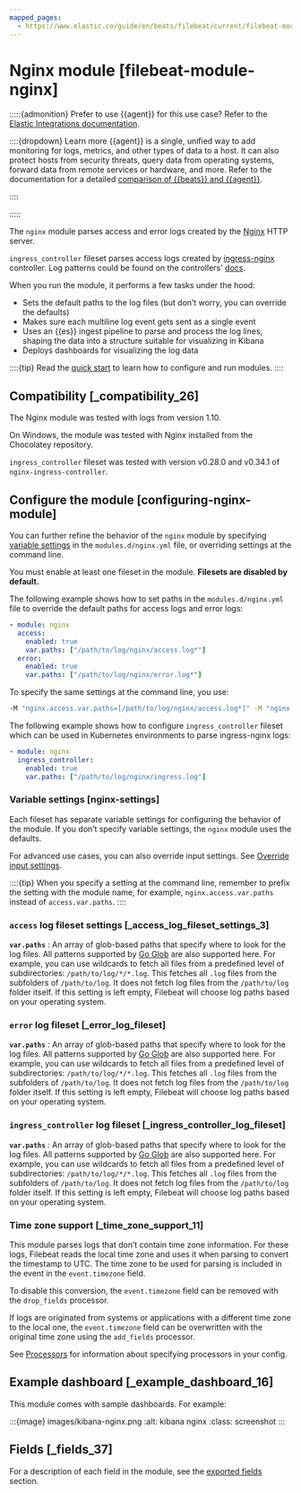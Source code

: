 ```yaml
---
mapped_pages:
  - https://www.elastic.co/guide/en/beats/filebeat/current/filebeat-module-nginx.html
---
```


# Nginx module [filebeat-module-nginx]

:::::{admonition} Prefer to use {{agent}} for this use case?
Refer to the [Elastic Integrations documentation](integration-docs://reference/nginx.md).

::::{dropdown} Learn more
{{agent}} is a single, unified way to add monitoring for logs, metrics, and other types of data to a host. It can also protect hosts from security threats, query data from operating systems, forward data from remote services or hardware, and more. Refer to the documentation for a detailed [comparison of {{beats}} and {{agent}}](docs-content://reference/fleet/index.md).

::::


:::::


The `nginx` module parses access and error logs created by the [Nginx](http://nginx.org/) HTTP server.

`ingress_controller` fileset parses access logs created by [ingress-nginx](https://github.com/kubernetes/ingress-nginx) controller. Log patterns could be found on the controllers' [docs](https://github.com/kubernetes/ingress-nginx/blob/nginx-0.28.0/docs/user-guide/nginx-configuration/log-format.md).

When you run the module, it performs a few tasks under the hood:

* Sets the default paths to the log files (but don’t worry, you can override the defaults)
* Makes sure each multiline log event gets sent as a single event
* Uses an {{es}} ingest pipeline to parse and process the log lines, shaping the data into a structure suitable for visualizing in Kibana
* Deploys dashboards for visualizing the log data

::::{tip}
Read the [quick start](/reference/filebeat/filebeat-installation-configuration.md) to learn how to configure and run modules.
::::



## Compatibility [_compatibility_26]

The Nginx module was tested with logs from version 1.10.

On Windows, the module was tested with Nginx installed from the Chocolatey repository.

`ingress_controller` fileset was tested with version v0.28.0 and v0.34.1 of `nginx-ingress-controller`.


## Configure the module [configuring-nginx-module]

You can further refine the behavior of the `nginx` module by specifying [variable settings](#nginx-settings) in the `modules.d/nginx.yml` file, or overriding settings at the command line.

You must enable at least one fileset in the module. **Filesets are disabled by default.**

The following example shows how to set paths in the `modules.d/nginx.yml` file to override the default paths for access logs and error logs:

```yaml
- module: nginx
  access:
    enabled: true
    var.paths: ["/path/to/log/nginx/access.log*"]
  error:
    enabled: true
    var.paths: ["/path/to/log/nginx/error.log*"]
```

To specify the same settings at the command line, you use:

```sh
-M "nginx.access.var.paths=[/path/to/log/nginx/access.log*]" -M "nginx.error.var.paths=[/path/to/log/nginx/error.log*]"
```

The following example shows how to configure `ingress_controller` fileset which can be used in Kubernetes environments to parse ingress-nginx logs:

```yaml
- module: nginx
  ingress_controller:
    enabled: true
    var.paths: ["/path/to/log/nginx/ingress.log"]
```


### Variable settings [nginx-settings]

Each fileset has separate variable settings for configuring the behavior of the module. If you don’t specify variable settings, the `nginx` module uses the defaults.

For advanced use cases, you can also override input settings. See [Override input settings](/reference/filebeat/advanced-settings.md).

::::{tip}
When you specify a setting at the command line, remember to prefix the setting with the module name, for example, `nginx.access.var.paths` instead of `access.var.paths`.
::::



### `access` log fileset settings [_access_log_fileset_settings_3]

**`var.paths`**
:   An array of glob-based paths that specify where to look for the log files. All patterns supported by [Go Glob](https://golang.org/pkg/path/filepath/#Glob) are also supported here. For example, you can use wildcards to fetch all files from a predefined level of subdirectories: `/path/to/log/*/*.log`. This fetches all `.log` files from the subfolders of `/path/to/log`. It does not fetch log files from the `/path/to/log` folder itself. If this setting is left empty, Filebeat will choose log paths based on your operating system.


### `error` log fileset [_error_log_fileset]

**`var.paths`**
:   An array of glob-based paths that specify where to look for the log files. All patterns supported by [Go Glob](https://golang.org/pkg/path/filepath/#Glob) are also supported here. For example, you can use wildcards to fetch all files from a predefined level of subdirectories: `/path/to/log/*/*.log`. This fetches all `.log` files from the subfolders of `/path/to/log`. It does not fetch log files from the `/path/to/log` folder itself. If this setting is left empty, Filebeat will choose log paths based on your operating system.


### `ingress_controller` log fileset [_ingress_controller_log_fileset]

**`var.paths`**
:   An array of glob-based paths that specify where to look for the log files. All patterns supported by [Go Glob](https://golang.org/pkg/path/filepath/#Glob) are also supported here. For example, you can use wildcards to fetch all files from a predefined level of subdirectories: `/path/to/log/*/*.log`. This fetches all `.log` files from the subfolders of `/path/to/log`. It does not fetch log files from the `/path/to/log` folder itself. If this setting is left empty, Filebeat will choose log paths based on your operating system.


### Time zone support [_time_zone_support_11]

This module parses logs that don’t contain time zone information. For these logs, Filebeat reads the local time zone and uses it when parsing to convert the timestamp to UTC. The time zone to be used for parsing is included in the event in the `event.timezone` field.

To disable this conversion, the `event.timezone` field can be removed with the `drop_fields` processor.

If logs are originated from systems or applications with a different time zone to the local one, the `event.timezone` field can be overwritten with the original time zone using the `add_fields` processor.

See [Processors](/reference/filebeat/filtering-enhancing-data.md) for information about specifying processors in your config.


## Example dashboard [_example_dashboard_16]

This module comes with sample dashboards. For example:

:::{image} images/kibana-nginx.png
:alt: kibana nginx
:class: screenshot
:::


## Fields [_fields_37]

For a description of each field in the module, see the [exported fields](/reference/filebeat/exported-fields-nginx.md) section.

